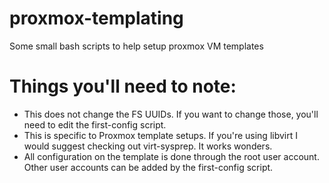 # proxmox-templating
Some small bash scripts to help setup proxmox VM templates

# Things you'll need to note:
- This does not change the FS UUIDs. If you want to change those, you'll need to edit the first-config script. 
- This is specific to Proxmox template setups. If you're using libvirt I would suggest checking out virt-sysprep. It works wonders.
- All configuration on the template is done through the root user account. Other user accounts can be added by the first-config script. 
